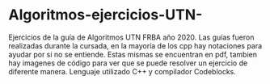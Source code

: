 # Algoritmos-ejercicios-UTN-
Ejercicios de la guía de Algoritmos UTN FRBA año 2020.
Las guías fueron realizadas durante la cursada, en la mayoría de los cpp hay notaciones para ayudar por si no se entiende.
Estas mismas se encuentran en pdf, tambien hay imagenes de código para ver que se puede resolver un ejercicio de diferente manera.
Lenguaje utilizado C++ y compilador Codeblocks.

